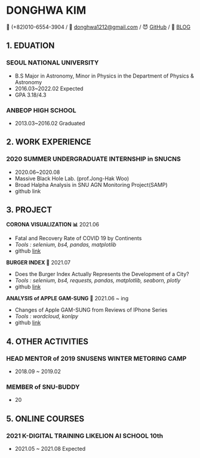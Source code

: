 # DONGHWA KIM
📱 (+82)010-6554-3904 / 📧 donghwa1212@gmail.com / 😈 [GitHub](https://github.com/dddonghwa) / 📝 [BLOG](https://donghajoha.tistory.com/)

## 1. EDUATION

### SEOUL NATIONAL UNIVERSITY 
- B.S Major in Astronomy, Minor in Physics in the Department of Physics & Astronomy
- 2016.03~2022.02 Expected
- GPA 3.18/4.3

### ANBEOP HIGH SCHOOL
- 2013.03~2016.02 Graduated

## 2. WORK EXPERIENCE
### 2020 SUMMER UNDERGRADUATE INTERNSHIP in SNUCNS
- 2020.06~2020.08
- Massive Black Hole Lab. (prof.Jong-Hak Woo)
- Broad Halpha Analysis in SNU AGN Monitoring Project(SAMP)
- github link


## 3. PROJECT
__CORONA VISUALIZATION 📊__ 2021.06
- Fatal and Recovery Rate of COVID 19 by Continents 
- *Tools : selenium, bs4, pandas, matplotlib*
- github [link](https://github.com/likelion-aischool-10-teamproject/corona-visualization)

__BURGER INDEX 🍔__ 2021.07
- Does the Burger Index Actually Represents the Development of a City?
- *Tools : selenium, bs4, requests, pandas, matplotlib, seaborn, plotly*
- github [link](https://github.com/likelion-aischool-10-teamproject/burger-index)

__ANALYSIS of APPLE GAM-SUNG 📱__ 2021.06 ~ ing
- Changes of Apple GAM-SUNG from Reviews of IPhone Series
- *Tools : wordcloud, konlpy*
- github [link](https://github.com/dddonghwa/my-Side-Project)

## 4. OTHER ACTIVITIES
### HEAD MENTOR of 2019 SNUSENS WINTER METORING CAMP 
- 2018.09 ~ 2019.02

### MEMBER of SNU-BUDDY 
- 20

## 5. ONLINE COURSES
### 2021 K-DIGITAL TRAINING LIKELION AI SCHOOL 10th
- 2021.05 ~ 2021.08 Expected
